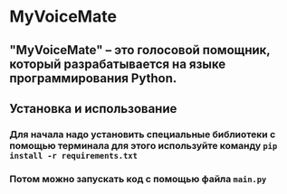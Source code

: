 # MyVoiceMate
## "MyVoiceMate" – это голосовой помощник, который разрабатывается на языке программирования Python.
## Установка и использование
### Для начала надо установить специальные библиотеки с помощью терминала для этого используйте команду `pip install -r requirements.txt`
### Потом можно запускать код с помощью файла `main.py`
